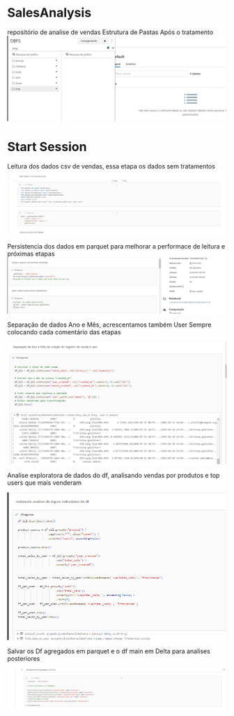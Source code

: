 # SalesAnalysis
repositório de analise de vendas
Estrutura de Pastas Após o tratamento
![Logo](img/dirs.PNG) 

# Start Session

Leitura dos dados csv de vendas, essa etapa os dados sem tratamentos
![Logo](img/step_start.PNG) 

Persistencia dos dados em parquet para melhorar a performace de leitura e próximas etapas
![Logo](img/step1.PNG) 

Separação de dados Ano e Mês, acrescentamos também User
Sempre colocando cada comentário das etapas 

![Logo](img/step2.PNG) 

Analise exploratora de dados do df, analisando vendas por produtos e top users que mais venderam

![Logo](img/step3.PNG) 

Salvar os Df agregados em parquet e o df main em Delta para analises posteriores

![Logo](img/step3.1.PNG) 

